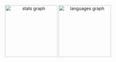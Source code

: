 ###

<div align="center">
  <img src="https://github-readme-stats.vercel.app/api?username=permin0ff&hide_title=false&hide_rank=false&show_icons=true&include_all_commits=true&count_private=true&disable_animations=false&locale=en&hide_border=false" height="170" alt="stats graph"  />
  <img src="https://github-readme-stats.vercel.app/api/top-langs?username=permin0ff&locale=en&hide_title=false&layout=compact&card_width=370&langs_count=5&hide_border=false" height="170" alt="languages graph"  />
</div>

###

